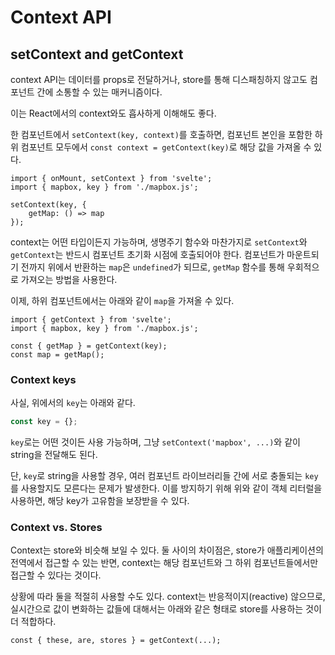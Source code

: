 # Context API

## setContext and getContext

context API는 데이터를 props로 전달하거나, store를 통해 디스패칭하지 않고도 컴포넌트 간에 소통할 수 있는 매커니즘이다.

이는 React에서의 context와도 흡사하게 이해해도 좋다.

한 컴포넌트에서 `setContext(key, context)`를 호출하면, 컴포넌트 본인을 포함한 하위 컴포넌트 모두에서 `const context = getContext(key)`로 해당 값을 가져올 수 있다.

```svelte
import { onMount, setContext } from 'svelte';
import { mapbox, key } from './mapbox.js';

setContext(key, {
	getMap: () => map
});
```

context는 어떤 타입이든지 가능하며, 생명주기 함수와 마찬가지로 `setContext`와 `getContext`는 반드시 컴포넌트 초기화 시점에 호출되어야 한다. 컴포넌트가 마운트되기 전까지 위에서 반환하는 `map`은 `undefined`가 되므로, `getMap` 함수를 통해 우회적으로 가져오는 방법을 사용한다.

이제, 하위 컴포넌트에서는 아래와 같이 `map`을 가져올 수 있다.

```svelte
import { getContext } from 'svelte';
import { mapbox, key } from './mapbox.js';

const { getMap } = getContext(key);
const map = getMap();
```

### Context keys

사실, 위에서의 `key`는 아래와 같다.

```js
const key = {};
```

`key`로는 어떤 것이든 사용 가능하며, 그냥 `setContext('mapbox', ...)`와 같이 string을 전달해도 된다.

단, `key`로 string을 사용할 경우, 여러 컴포넌트 라이브러리들 간에 서로 충돌되는 `key`를 사용할지도 모른다는 문제가 발생한다. 이를 방지하기 위해 위와 같이 객체 리터럴을 사용하면, 해당 key가 고유함을 보장받을 수 있다.

### Context vs. Stores

Context는 store와 비슷해 보일 수 있다. 둘 사이의 차이점은, store가 애플리케이션의 전역에서 접근할 수 있는 반면, context는 해당 컴포넌트와 그 하위 컴포넌트들에서만 접근할 수 있다는 것이다.

상황에 따라 둘을 적절히 사용할 수도 있다. context는 반응적이지(reactive) 않으므로, 실시간으로 값이 변화하는 값들에 대해서는 아래와 같은 형태로 store를 사용하는 것이 더 적합하다.

```svelte
const { these, are, stores } = getContext(...);
```
